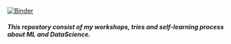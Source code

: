 [![Binder](https://mybinder.org/badge_logo.svg)](https://mybinder.org/v2/gh/anilozcan35/myJupiterWorkshops/master)

##### This repostory consist of my workshops, tries and self-learning process about ML and DataScience.
